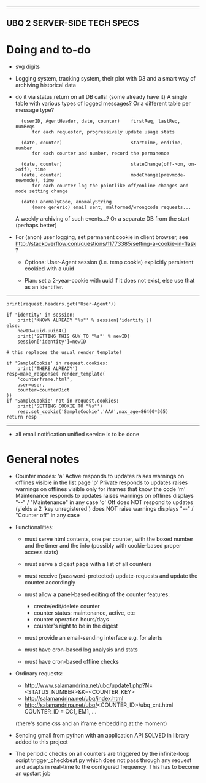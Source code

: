 ----------------------------
UBQ 2 SERVER-SIDE TECH SPECS
----------------------------

# Doing and to-do

- svg digits

- Logging system, tracking system, their plot with D3 and a smart way of archiving historical data
- do it via status,return on all DB calls! (some already have it)
    A single table with various types of logged messages? Or a different table per message type?

        (userID, AgentHeader, date, counter)    firstReq, lastReq, numReqs
            for each requestor, progressively update usage stats

        (date, counter)                         startTime, endTime, number
            for each counter and number, record the permanence

        (date, counter)                         stateChange(off->on, on->off), time
        (date, counter)                         modeChange(prevmode-newmode), time
            for each counter log the pointlike off/online changes and mode setting change

        (date) anomalyCode, anomalyString
            (more generic) email sent, malformed/wrongcode requests...

    A weekly archiving of such events...? Or a separate DB from the start (perhaps better)

- For (anon) user logging, set permanent cookie in client browser, see http://stackoverflow.com/questions/11773385/setting-a-cookie-in-flask ?
    * Options:
        User-Agent
        session (i.e. temp cookie)
        explicitly persistent cookied with a uuid

    * Plan:
        set a 2-year-cookie with uuid if it does not exist,
        else use that as an identifier.


**********

    print(request.headers.get('User-Agent'))

    if 'identity' in session:
        print('KNOWN ALREADY "%s"' % session['identity'])
    else:
        newID=uuid.uuid4()
        print('SETTING THIS GUY TO "%s"' % newID)
        session['identity']=newID

    # this replaces the usual render_template!

    if 'SampleCookie' in request.cookies:
        print('THERE ALREADY')
    resp=make_response( render_template(
        'counterframe.html',
        user=user,
        counter=counterDict
    ))
    if 'SampleCookie' not in request.cookies:
        print('SETTING COOKIE TO "%s"')
        resp.set_cookie('SampleCookie','AAA',max_age=86400*365)
    return resp


**********


- all email notification unified service is to be done

# General notes

* Counter modes:
    'a'     Active
                responds to updates
                raises warnings on offlines
                visible in the list page
    'p'     Private
                responds to updates
                raises warnings on offlines
                visible only for iframes that know the code
    'm'     Maintenance
                responds to updates
                raises warnings on offlines
                displays "--" / "Maintenance" in any case
    'o'     Off
                does NOT respond to updates (yields a 2 'key unregistered')
                does NOT raise warnings
                displays "--" / "Counter off" in any case

* Functionalities:
    - must serve html contents, one per counter, with the boxed number and the timer and the info
        (possibly with cookie-based proper access stats)
    - must serve a digest page with a list of all counters
    - must receive (password-protected) update-requests and update the counter accordingly
    
    - must allow a panel-based editing of the counter features:
        - create/edit/delete counter
        - counter status: maintenance, active, etc
        - counter operation hours/days
        - counter's right to be in the digest

    - must provide an email-sending interface e.g. for alerts
    
    - must have cron-based log analysis and stats
    - must have cron-based offline checks

* Ordinary requests:
    - http://www.salamandrina.net/ubq/update1.php?N=<STATUS_NUMBER>&K=<COUNTER_KEY>
    - http://salamandrina.net/ubq/index.html
    - http://salamandrina.net/ubq/<COUNTER_ID>/ubq_cnt.html
        COUNTER_ID = CC1, EM1, ...
    
    (there's some css and an iframe embedding at the moment)

* Sending gmail from python with an application API
    SOLVED in library added to this project

* The periodic checks on all counters are triggered by the infinite-loop script trigger_checkbeat.py
    which does not pass through any request and adapts in real-time to the configured frequency.
    This has to become an upstart job

